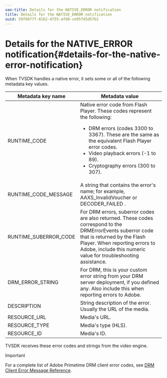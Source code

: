 ```yaml
---
seo-title: Details for the NATIVE_ERROR notification
title: Details for the NATIVE_ERROR notification
uuid: 59f6077f-8162-4755-afd8-ce95fd5d57b2
---
```


# Details for the NATIVE_ERROR notification{#details-for-the-native-error-notification}

When TVSDK handles a native error, it sets some or all of the following metadata key values.  

<table id="table_86A21619515B435DBB65DC4DFBB64B29"> 
 <thead> 
  <tr> 
   <th colname="col1" class="entry"> Metadata key name </th> 
   <th colname="col2" class="entry"> Metadata value </th> 
  </tr> 
 </thead>
 <tbody> 
  <tr> 
   <td colname="col1"> <span class="codeph"> RUNTIME_CODE </span> </td> 
   <td colname="col2"> 
    <ph>
      Native error code from Flash Player. 
    </ph> These codes represent the following: 
    <ul id="ul_330C626DE27B45A09E8851CC24768A07"> 
     <li id="li_0845A9BBB55545BDB49BD4F4802C0E54">DRM errors (codes 3300 to 3367). These are the same as the equivalent Flash Player error codes. </li> 
     <li id="li_98A571480C154CF0AE1DC101FF0834C4">Video playback errors (-1 to 89). </li> 
     <li id="li_D7C19955DEF94DA88B822C8C57D6D2F4">Cryptography errors (300 to 307). </li> 
    </ul> </td> 
  </tr> 
  <tr> 
   <td colname="col1"> <span class="codeph"> RUNTIME_CODE_MESSAGE </span> </td> 
   <td colname="col2"> A string that contains the error's name; for example, <span class="codeph"> AAXS_InvalidVoucher </span> or <span class="codeph"> DECODER_FAILED </span>. </td> 
  </tr> 
  <tr> 
   <td colname="col1"> <span class="codeph"> RUNTIME_SUBERROR_CODE </span> </td> 
   <td colname="col2"> For DRM errors, suberror codes are also returned. These codes correspond to the <span class="codeph"> DRMErrorEvents </span> suberror code that is returned by the Flash Player. When reporting errors to Adobe, include this numeric value for troubleshooting assistance. </td> 
  </tr> 
  <tr> 
   <td colname="col1"> <span class="codeph"> DRM_ERROR_STRING </span> </td> 
   <td colname="col2"> For DRM, this is your custom error string from your DRM server deployment, if you defined any. Also include this when reporting errors to Adobe. </td> 
  </tr> 
  <tr> 
   <td colname="col1"> <span class="codeph"> DESCRIPTION </span> </td> 
   <td colname="col2"> String description of the error. Usually the URL of the media. </td> 
  </tr> 
  <tr> 
   <td colname="col1"> <span class="codeph"> RESOURCE_URL </span> </td> 
   <td colname="col2"> Media's URL. </td> 
  </tr> 
  <tr> 
   <td colname="col1"> <span class="codeph"> RESOURCE_TYPE </span> </td> 
   <td colname="col2"> Media's type (HLS). </td> 
  </tr> 
  <tr> 
   <td colname="col1"> <span class="codeph"> RESOURCE_ID </span> </td> 
   <td colname="col2"> Media's ID. </td> 
  </tr> 
 </tbody> 
</table>

TVSDK receives these error codes and strings from the video engine.

>[!IMPORTANT]
>
>For a complete list of Adobe Primetime DRM client error codes, see [DRM Client Error Message Reference](https://help.adobe.com/en_US/primetime/drm/index.html#reference-DRM_Client_Error_Messages).

